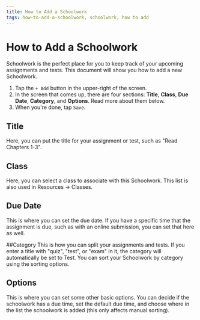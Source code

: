```yaml
---
title: How to Add a Schoolwork
tags: how-to-add-a-schoolwork, schoolwork, how to add
---
```


# How to Add a Schoolwork

Schoolwork is the perfect place for you to keep track of your upcoming assignments and tests. This document will show you how to add a new Schoolwork.

1. Tap the `+ Add` button in the upper-right of the screen.
2. In the screen that comes up, there are four sections: **Title**, **Class**, **Due Date**, **Category**, and **Options**. Read more about them below.
3. When you're done, tap `Save`.

## Title 
Here, you can put the title for your assignment or test, such as "Read Chapters 1-3". 

## Class
Here, you can select a class to associate with this Schoolwork. This list is also used in Resources → Classes.

## Due Date
This is where you can set the due date. If you have a specific time that the assignment is due, such as with an online submission, you can set that here as well.

##Category
This is how you can split your assignments and tests. If you enter a title with "quiz", "test", or "exam" in it, the category will automatically be set to Test. You can sort your Schoolwork by category using the sorting options.

## Options
 This is where you can set some other basic options. You can decide if the schoolwork has a due time, set the default due time, and choose where in the list the schoolwork is added (this only affects manual sorting).

